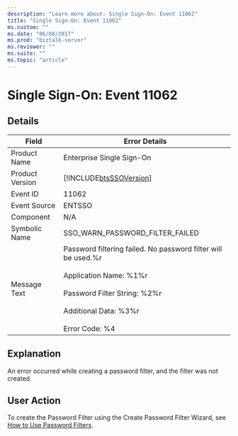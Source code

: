 ```yaml
---
description: "Learn more about: Single Sign-On: Event 11062"
title: "Single Sign-On: Event 11062"
ms.custom: ""
ms.date: "06/08/2017"
ms.prod: "biztalk-server"
ms.reviewer: ""
ms.suite: ""
ms.topic: "article"
---
```

# Single Sign-On: Event 11062
## Details  
  
| Field | Error Details |
|-----------------|--------------------------------------------------------------------------------------------------------------------------------------------------------------------------------------------------------|
|  Product Name   |                                                                                       Enterprise Single Sign-On                                                                                        |
| Product Version |                                                                       [!INCLUDE[btsSSOVersion](../includes/btsssoversion-md.md)]                                                                       |
|    Event ID     |                                                                                                 11062                                                                                                  |
|  Event Source   |                                                                                                 ENTSSO                                                                                                 |
|    Component    |                                                                                                  N/A                                                                                                   |
|  Symbolic Name  |                                                                                    SSO_WARN_PASSWORD_FILTER_FAILED                                                                                     |
|  Message Text   | Password filtering failed. No password filter will be used.%r<br /><br /> Application Name: %1%r<br /><br /> Password Filter String: %2%r<br /><br /> Additional Data: %3%r<br /><br /> Error Code: %4 |
  
## Explanation  
 An error occurred while creating a password filter, and the filter was not created.  
  
## User Action  
 To create the Password Filter using the Create Password Filter Wizard, see [How to Use Password Filters](../core/how-to-use-password-filters.md).
